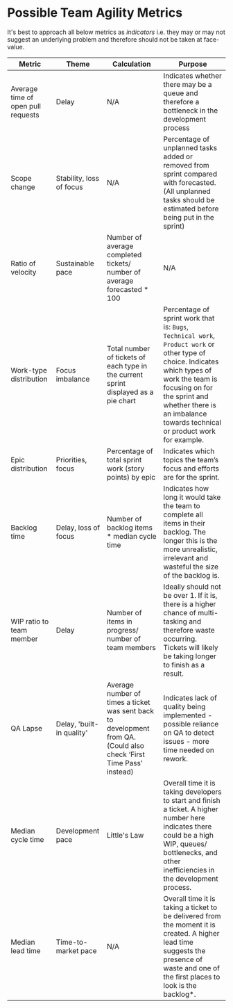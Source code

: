 # Possible Team Agility Metrics

It's best to approach all below metrics as _indicators_ i.e. they may or may not suggest an underlying problem and therefore should not be taken at face-value.

Metric | Theme | Calculation | Purpose
------ | ----- | ----------- | --------
Average time of open pull requests | Delay | N/A | Indicates whether there may be a queue and therefore a bottleneck in the development process
Scope change | Stability, loss of focus | N/A | Percentage of unplanned tasks added or removed from sprint compared with forecasted. (All unplanned tasks should be estimated before being put in the sprint)
Ratio of velocity | Sustainable pace | Number of average completed tickets/ number of average forecasted * 100 | N/A
Work-type distribution | Focus imbalance | Total number of tickets of each type in the current sprint displayed as a pie chart | Percentage of sprint work that is: `Bugs`, `Technical work`, `Product work` or other type of choice. Indicates which types of work the team is focusing on for the sprint and whether there is an imbalance towards technical or product work for example.
Epic distribution | Priorities, focus | Percentage of total sprint work (story points) by epic | Indicates which topics the team’s focus and efforts are for the sprint.
Backlog time | Delay, loss of focus | Number of backlog items * median cycle time | Indicates how long it would take the team to complete all items in their backlog. The longer this is the more unrealistic, irrelevant and wasteful the size of the backlog is.
WIP ratio to team member | Delay | Number of items in progress/ number of team members | Ideally should not be over 1. If it is, there is a higher chance of multi-tasking and therefore waste occurring. Tickets will likely be taking longer to finish as a result.
QA Lapse | Delay, 'built-in quality' | Average number of times a ticket was sent back to development from QA. (Could also check ‘First Time Pass’ instead) | Indicates lack of quality being implemented - possible reliance on QA to detect issues - more time needed on rework.
Median cycle time | Development pace | Little's Law | Overall time it is taking developers to start and finish a ticket. A higher number here indicates there could be a high WIP, queues/ bottlenecks, and other inefficiencies in the development process.
Median lead time | Time-to-market pace | N/A | Overall time it is taking a ticket to be delivered from the moment it is created. A higher lead time suggests the presence of waste and one of the first places to look is the backlog*.
